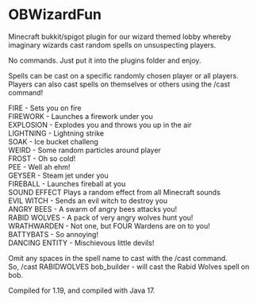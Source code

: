 # OBWizardFun

Minecraft bukkit/spigot plugin for our wizard themed lobby whereby imaginary wizards cast random spells on unsuspecting players.

No commands. Just put it into the plugins folder and enjoy.

Spells can be cast on a specific randomly chosen player or all players.<br>
Players can also cast spells on themselves or others using the /cast command!

FIRE - Sets you on fire<br>
FIREWORK - Launches a firework under you<br>
EXPLOSION - Explodes you and throws you up in the air<br>
LIGHTNING - Lightning strike<br>
SOAK - Ice bucket challeng<br>
WEIRD - Some random particles around player<br>
FROST - Oh so cold!<br>
PEE - Well ah ehm!<br>
GEYSER - Steam jet under you<br>
FIREBALL - Launches fireball at you<br>
SOUND EFFECT Plays a random effect from all Minecraft sounds<br>
EVIL WITCH - Sends an evil witch to destroy you<br>
ANGRY BEES - A swarm of angry bees attacks you!<br>
RABID WOLVES - A pack of very angry wolves hunt you!<br>
WRATHWARDEN - Not one, but FOUR Wardens are on to you!<br>
BATTYBATS - So annoying!<br>
DANCING ENTITY - Mischievous little devils!<br>

Omit any spaces in the spell name to cast with the /cast <spell> <player> command.<br>
So, /cast RABIDWOLVES bob_builder - will cast the Rabid Wolves spell on bob.

Compiled for 1.19, and compiled with Java 17.
